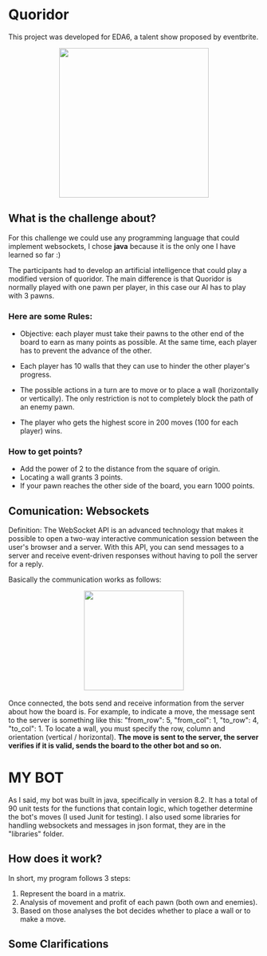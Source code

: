 # Quoridor
This project was developed for EDA6, a talent show proposed by eventbrite.

<div align="center">
  <img height="300em" src="https://user-images.githubusercontent.com/99847899/170375816-bcf98936-8f48-4bab-bf72-9888dd61e228.jpg"/>
</div>

## What is the challenge about?
For this challenge we could use any programming language that could implement websockets, I chose <b>java</b> because it is the only one I have learned so far :)

The participants had to develop an artificial intelligence that could play a modified version of quoridor.
The main difference is that Quoridor is normally played with one pawn per player, in this case our AI has to play with 3 pawns.

### Here are some Rules:
- Objective: each player must take their pawns to the other end of the board to earn as many points as possible. At the same time, each player has to prevent the advance of the other.

- Each player has 10 walls that they can use to hinder the other player's progress.

- The possible actions in a turn are to move or to place a wall (horizontally or vertically). The only restriction is not to completely block the path of an enemy pawn.

- The player who gets the highest score in 200 moves (100 for each player) wins.

### How to get points?
- Add the power of 2 to the distance from the square of origin.
- Locating a wall grants 3 points.
- If your pawn reaches the other side of the board, you earn 1000 points.

## Comunication: Websockets
Definition: The WebSocket API is an advanced technology that makes it possible to open a two-way interactive communication session between the user's browser and a server. With this API, you can send messages to a server and receive event-driven responses without having to poll the server for a reply.

Basically the communication works as follows:

<div align="center">
  <img height="200em" src="https://user-images.githubusercontent.com/99847899/170379561-8febbf1d-2bc1-4d04-9b30-6f930e293466.png"/>
</div>
<br>
Once connected, the bots send and receive information from the server about how the board is. For example, to indicate a move, the message sent to the server is something like this: 
"from_row": 5,
"from_col": 1,
"to_row": 4,
"to_col": 1. To locate a wall, you must specify the row, column and orientation (vertical / horizontal).
<b>
The move is sent to the server, the server verifies if it is valid, sends the board to the other bot and so on.
</b>

# MY BOT
As I said, my bot was built in java, specifically in version 8.2. It has a total of 90 unit tests for the functions that contain logic, which together determine the bot's moves (I used Junit for testing). I also used some libraries for handling websockets and messages in json format, they are in the "libraries" folder.

## How does it work?
In short, my program follows 3 steps:
1) Represent the board in a matrix.
2) Analysis of movement and profit of each pawn (both own and enemies).
3) Based on those analyses the bot decides whether to place a wall or to make a move.

## Some Clarifications


